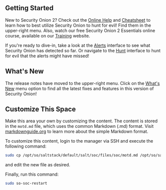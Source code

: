 ## Getting Started

New to Security Onion 2? Check out the [Online Help](/docs/) and [Cheatsheet](/docs/cheatsheet.pdf) to learn how to best utilize Security Onion to hunt for evil! Find them in the upper-right menu. Also, watch our free Security Onion 2 Essentials online course, available on our [Training](https://securityonionsolutions.com/training) website.

If you're ready to dive-in, take a look at the [Alerts](/#/alerts) interface to see what Security Onion has detected so far. Or navigate to the [Hunt](/#/hunt) interface to hunt for evil that the alerts might have missed!

## What's New 

The release notes have moved to the upper-right menu. Click on the [What's New](/docs/#document-release-notes) menu option to find all the latest fixes and features in this version of Security Onion!

## Customize This Space

Make this area your own by customizing the content. The content is stored in the `motd.md` file, which uses the common Markdown (.md) format. Visit [markdownguide.org](https://www.markdownguide.org/) to learn more about the simple Markdown format.

To customize this content, login to the manager via SSH and execute the following command:

```bash
sudo cp /opt/so/saltstack/default/salt/soc/files/soc/motd.md /opt/so/saltstack/local/salt/soc/files/soc/
```

and edit the new file as desired. 

Finally, run this command:

```bash
sudo so-soc-restart
```
